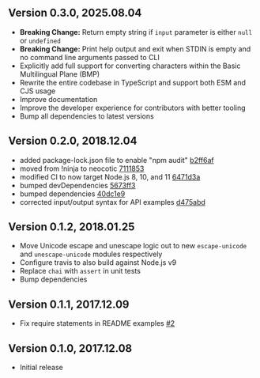 ## Version 0.3.0, 2025.08.04

* **Breaking Change:** Return empty string if `input` parameter is either `null` or `undefined`
* **Breaking Change:** Print help output and exit when STDIN is empty and no command line arguments passed to CLI
* Explicitly add full support for converting characters within the Basic Multilingual Plane (BMP)
* Rewrite the entire codebase in TypeScript and support both ESM and CJS usage
* Improve documentation
* Improve the developer experience for contributors with better tooling
* Bump all dependencies to latest versions

## Version 0.2.0, 2018.12.04

* added package-lock.json file to enable "npm audit" [b2ff6af](https://github.com/neocotic/node-native2ascii/commit/b2ff6af)
* moved from !ninja to neocotic [7111853](https://github.com/neocotic/node-native2ascii/commit/7111853)
* modified CI to now target Node.js 8, 10, and 11 [6471d3a](https://github.com/neocotic/node-native2ascii/commit/6471d3a)
* bumped devDependencies [5673ff3](https://github.com/neocotic/node-native2ascii/commit/5673ff3)
* bumped dependencies [40dc1e9](https://github.com/neocotic/node-native2ascii/commit/40dc1e9)
* corrected input/output syntax for API examples [d475abd](https://github.com/neocotic/node-native2ascii/commit/d475abd)

## Version 0.1.2, 2018.01.25

* Move Unicode escape and unescape logic out to new `escape-unicode` and `unescape-unicode` modules respectively
* Configure travis to also build against Node.js v9
* Replace `chai` with `assert` in unit tests
* Bump dependencies

## Version 0.1.1, 2017.12.09

* Fix require statements in README examples [#2](https://github.com/neocotic/node-native2ascii/issues/2)

## Version 0.1.0, 2017.12.08

* Initial release
